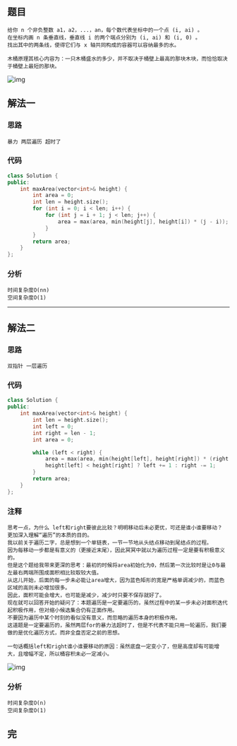 ## 题目

```
给你 n 个非负整数 a1，a2，...，an，每个数代表坐标中的一个点 (i, ai) 。
在坐标内画 n 条垂直线，垂直线 i 的两个端点分别为 (i, ai) 和 (i, 0) 。
找出其中的两条线，使得它们与 x 轴共同构成的容器可以容纳最多的水。

木桶原理其核心内容为：一只木桶盛水的多少，并不取决于桶壁上最高的那块木块，而恰恰取决于桶壁上最短的那块。
```

![img](https://aliyun-lc-upload.oss-cn-hangzhou.aliyuncs.com/aliyun-lc-upload/uploads/2018/07/25/question_11.jpg)

## 解法一

### 思路

```
暴力 两层遍历 超时了
```

### 代码

```c++
class Solution {
public:
    int maxArea(vector<int>& height) {
        int area = 0;
        int len = height.size();
        for (int i = 0; i < len; i++) {
            for (int j = i + 1; j < len; j++) {
                area = max(area, min(height[j], height[i]) * (j - i));
            }
        }
        return area;
    }
};
```

### 分析

```
时间复杂度O(nn)
空间复杂度O(1)
```

------

## 解法二

### 思路

```
双指针 一层遍历
```

### 代码

```c++
class Solution {
public:
    int maxArea(vector<int>& height) {
        int len = height.size();
        int left = 0;
        int right = len - 1;
        int area = 0;

        while (left < right) {
            area = max(area, min(height[left], height[right]) * (right - left));
            height[left] < height[right] ? left += 1 : right -= 1;
        }
        return area;
    }
};
```

### 注释

```
思考一点，为什么 left和right要彼此比较？明明移动后未必更优，可还是谁小谁要移动？
更加深入理解“遍历”的本质的目的。
我以前关于遍历二字，总是想到一个单链表，一节一节地从头结点移动到尾结点的过程。
因为每移动一步都是有意义的（更接近末尾），因此冥冥中就以为遍历过程一定是要有积极意义的。
但是这个题给我带来更深的思考：最初的时候将area初始化为0，然后第一次比较时是让0与最左最右两端所围成面积相比较取较大值。
从这儿开始，后面的每一步未必能让area增大，因为蓝色矩形的宽是严格单调减少的，而蓝色区域的高则未必增加很多。
因此，面积可能会增大，也可能是减少，减少时只要不保存就好了。
现在就可以回答开始的疑问了：本题遍历是一定要遍历的，虽然过程中的某一步未必对面积迭代起积极作用，但对缩小候选集合仍有正面作用。
不要因为遍历中某个时刻的看似没有意义，而忽略的遍历本身的积极作用。
这道题是一定要遍历的，虽然两层for的暴力法超时了，但是不代表不能只用一轮遍历，我们要做的是优化遍历方式，而非全盘否定之前的思想。

一句话概括left和right谁小谁要移动的原因：虽然底盘一定变小了，但是高度却有可能增大，且增幅不定，所以桶容积未必一定减小。
```

![img](https://media.geeksforgeeks.org/wp-content/uploads/20200408181228/ezgif.com-gif-maker3.gif)

### 分析

```
时间复杂度O(n)
空间复杂度O(1)
```

## 完